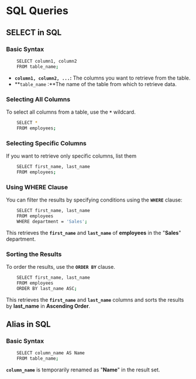 # SQL Queries 
## SELECT in SQL
### Basic Syntax
```bash
    SELECT column1, column2
    FROM table_name;
```
- **`column1, column2, ...`:** The columns you want to retrieve from the table.
- **`table_name` :**The name of the table from which to retrieve data.
### Selecting All Columns
To select all columns from a table, use the **`*`** wildcard.
```bash
    SELECT * 
    FROM employees;
```
### Selecting Specific Columns
If you want to retrieve only specific columns, list them
```bash
    SELECT first_name, last_name 
    FROM employees;
```
### Using WHERE Clause
You can filter the results by specifying conditions using the **`WHERE`** clause:
```bash
    SELECT first_name, last_name 
    FROM employees 
    WHERE department = 'Sales';
```
This retrieves the **`first_name`** and **`last_name`** of **employees** in the "**Sales**" department.
### Sorting the Results
To order the results, use the **`ORDER BY`** clause.
```bash
    SELECT first_name, last_name 
    FROM employees 
    ORDER BY last_name ASC;
```
This retrieves the **`first_name`** and **`last_name`** columns and sorts the results by **last_name** in **Ascending Order**.
## Alias in SQL
### Basic Syntax
```bash
    SELECT column_name AS Name 
    FROM table_name;
```
**`column_name`** is temporarily renamed as "**Name**" in the result set.